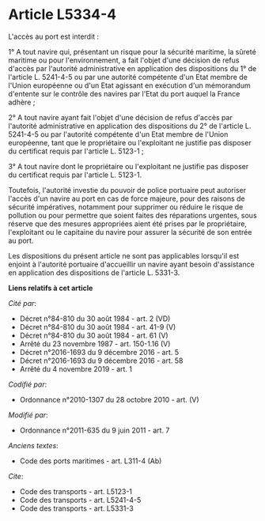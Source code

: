 # Article L5334-4

L'accès au port est interdit : 

1° A tout navire qui, présentant un risque pour la sécurité maritime, la sûreté maritime ou pour l'environnement, a fait
l'objet d'une décision de refus d'accès par l'autorité administrative en application des dispositions du 1° de l'article L.
5241-4-5 ou par une autorité compétente d'un Etat membre de l'Union européenne ou d'un Etat agissant en exécution d'un
mémorandum d'entente sur le contrôle des navires par l'Etat du port auquel la France adhère ; 

2° A tout navire ayant fait l'objet d'une décision de refus d'accès par l'autorité administrative en application des
dispositions du 2° de l'article L. 5241-4-5 ou par l'autorité compétente d'un Etat membre de l'Union européenne, tant que le
propriétaire ou l'exploitant ne justifie pas disposer du certificat requis par l'article L. 5123-1 ; 

3° A tout navire dont le propriétaire ou l'exploitant ne justifie pas disposer du certificat requis par l'article L. 5123-1. 

Toutefois, l'autorité investie du pouvoir de police portuaire peut autoriser l'accès d'un navire au port en cas de force
majeure, pour des raisons de sécurité impératives, notamment pour supprimer ou réduire le risque de pollution ou pour
permettre que soient faites des réparations urgentes, sous réserve que des mesures appropriées aient été prises par le
propriétaire, l'exploitant ou le capitaine du navire pour assurer la sécurité de son entrée au port. 

Les dispositions du présent article ne sont pas applicables lorsqu'il est enjoint à l'autorité portuaire d'accueillir un
navire ayant besoin d'assistance en application des dispositions de l'article L. 5331-3.

**Liens relatifs à cet article**

_Cité par_:

  - Décret n°84-810 du 30 août 1984 - art. 2 (VD)
  - Décret n°84-810 du 30 août 1984 - art. 41-9 (V)
  - Décret n°84-810 du 30 août 1984 - art. 61 (V)
  - Arrêté du 23 novembre 1987 - art. 150-1.16 (V)
  - Décret n°2016-1693 du 9 décembre 2016 - art. 5
  - Décret n°2016-1693 du 9 décembre 2016 - art. 58
  - Arrêté du 4 novembre 2019 - art. 1

_Codifié par_:

  - Ordonnance n°2010-1307 du 28 octobre 2010 - art. (V)

_Modifié par_:

  - Ordonnance n°2011-635 du 9 juin 2011 - art. 7

_Anciens textes_:

  - Code des ports maritimes - art. L311-4 (Ab)

_Cite_:

  - Code des transports - art. L5123-1
  - Code des transports - art. L5241-4-5
  - Code des transports - art. L5331-3
